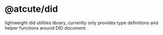 # @atcute/did

lightweight did utilities library, currently only provides type definitions and helper functions
around DID document.
